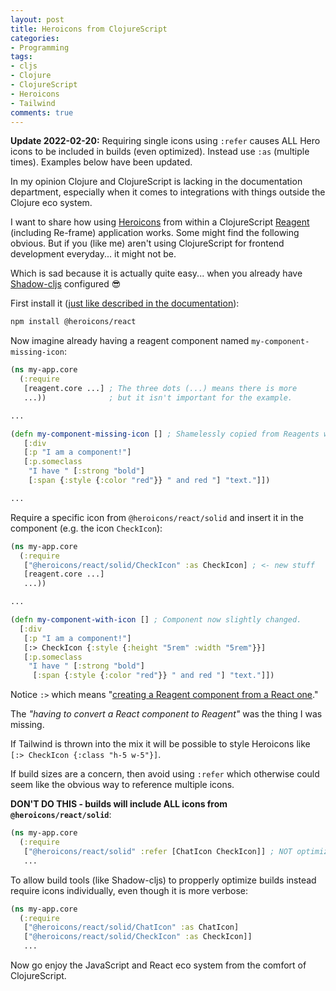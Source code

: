 ```yaml
---
layout: post
title: Heroicons from ClojureScript
categories:
- Programming
tags:
- cljs
- Clojure
- ClojureScript
- Heroicons
- Tailwind
comments: true
---
```


**Update 2022-02-20:** Requiring single icons using `:refer` causes ALL Hero
icons to be included in builds (even optimized). Instead use `:as` (multiple
times). Examples below have been updated.

In my opinion Clojure and ClojureScript is lacking in the documentation
department, especially when it comes to integrations with things outside the
Clojure eco system.

I want to share how using [Heroicons][1] from within a ClojureScript
[Reagent][2] (including Re-frame) application works. Some might find the
following obvious. But if you (like me) aren't using ClojureScript for frontend
development everyday... it might not be.

Which is sad because it is actually quite easy... when you already have
[Shadow-cljs][3] configured 😎

First install it ([just like described in the documentation][4]):

```bash
npm install @heroicons/react
```

Now imagine already having a reagent component named
`my-component-missing-icon`:

```clojure
(ns my-app.core
  (:require
   [reagent.core ...] ; The three dots (...) means there is more
   ...))              ; but it isn't important for the example.

...

(defn my-component-missing-icon [] ; Shamelessly copied from Reagents website
   [:div
   [:p "I am a component!"]
   [:p.someclass
    "I have " [:strong "bold"]
    [:span {:style {:color "red"}} " and red "] "text."]])

...
```

Require a specific icon from `@heroicons/react/solid` and insert it in the
component (e.g. the icon `CheckIcon`):

```clojure
(ns my-app.core
  (:require
   ["@heroicons/react/solid/CheckIcon" :as CheckIcon] ; <- new stuff
   [reagent.core ...]
   ...))

...

(defn my-component-with-icon [] ; Component now slightly changed.
  [:div
   [:p "I am a component!"]
   [:> CheckIcon {:style {:height "5rem" :width "5rem"}}]
   [:p.someclass
    "I have " [:strong "bold"]
     [:span {:style {:color "red"}} " and red "] "text."]])
```

Notice `:>` which means "[creating a Reagent component from a React one][5]."

The *"having to convert a React component to Reagent"* was the thing I was
missing.

If Tailwind is thrown into the mix it will be possible to style Heroicons like
`[:> CheckIcon {:class "h-5 w-5"}]`.

If build sizes are a concern, then avoid using `:refer` which otherwise could
seem like the obvious way to reference multiple icons.

**DON'T DO THIS - builds will include ALL icons from `@heroicons/react/solid`**:

```clojure
(ns my-app.core
  (:require
   ["@heroicons/react/solid" :refer [ChatIcon CheckIcon]] ; NOT optimizeable
   ...
```


To allow build tools (like Shadow-cljs) to propperly optimize builds instead
require icons individually, even though it is more verbose:

```clojure
(ns my-app.core
  (:require
   ["@heroicons/react/solid/ChatIcon" :as ChatIcon]
   ["@heroicons/react/solid/CheckIcon" :as CheckIcon]]
   ...
```


Now go enjoy the JavaScript and React eco system from the comfort of
ClojureScript.

[1]: https://heroicons.com/
[2]: https://reagent-project.github.io/
[3]: https://github.com/thheller/shadow-cljs
[4]: https://github.com/tailwindlabs/heroicons#react
[5]: https://cljdoc.org/d/reagent/reagent/1.1.0/doc/tutorials/interop-with-react#creating-reagent-components-from-react-components